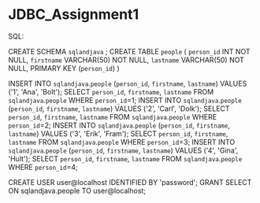 # JDBC_Assignment1

SQL:

CREATE SCHEMA `sqlandjava` ;
CREATE TABLE `people` (
	`person_id` INT NOT NULL,
	`firstname` VARCHAR(50) NOT NULL,
	`lastname` VARCHAR(50) NOT NULL,
	PRIMARY KEY (`person_id`)
)

INSERT INTO `sqlandjava`.`people` (`person_id`, `firstname`, `lastname`) VALUES ('1', 'Ana', 'Bolt');
SELECT `person_id`, `firstname`, `lastname` FROM `sqlandjava`.`people` WHERE  `person_id`=1;
INSERT INTO `sqlandjava`.`people` (`person_id`, `firstname`, `lastname`) VALUES ('2', 'Carl', 'Dolk');
SELECT `person_id`, `firstname`, `lastname` FROM `sqlandjava`.`people` WHERE  `person_id`=2;
INSERT INTO `sqlandjava`.`people` (`person_id`, `firstname`, `lastname`) VALUES ('3', 'Erik', 'Fram');
SELECT `person_id`, `firstname`, `lastname` FROM `sqlandjava`.`people` WHERE  `person_id`=3;
INSERT INTO `sqlandjava`.`people` (`person_id`, `firstname`, `lastname`) VALUES ('4', 'Gina', 'Hult');
SELECT `person_id`, `firstname`, `lastname` FROM `sqlandjava`.`people` WHERE  `person_id`=4;


CREATE USER user@localhost IDENTIFIED BY 'password';
GRANT SELECT ON sqlandjava.people TO user@localhost;
